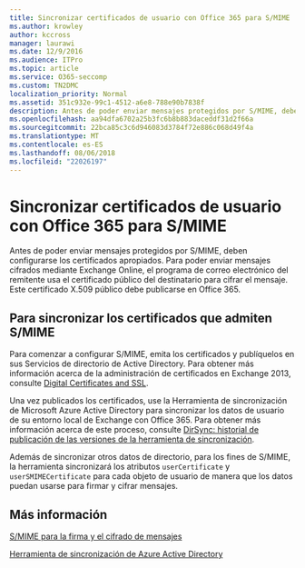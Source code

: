```yaml
---
title: Sincronizar certificados de usuario con Office 365 para S/MIME
ms.author: krowley
author: kccross
manager: laurawi
ms.date: 12/9/2016
ms.audience: ITPro
ms.topic: article
ms.service: O365-seccomp
ms.custom: TN2DMC
localization_priority: Normal
ms.assetid: 351c932e-99c1-4512-a6e8-788e90b7838f
description: Antes de poder enviar mensajes protegidos por S/MIME, deben configurarse los certificados apropiados. Para poder enviar mensajes cifrados mediante Exchange Online, el programa de correo electrónico del remitente usa el certificado público del destinatario para cifrar el mensaje. Este certificado X.509 público debe publicarse en Office 365.
ms.openlocfilehash: aa94dfa6702a25b3fc6b8b883daceddf31d2f66a
ms.sourcegitcommit: 22bca85c3c6d946083d3784f72e886c068d49f4a
ms.translationtype: MT
ms.contentlocale: es-ES
ms.lasthandoff: 08/06/2018
ms.locfileid: "22026197"
---
```

# <a name="sync-user-certificates-to-office-365-for-smime"></a>Sincronizar certificados de usuario con Office 365 para S/MIME

Antes de poder enviar mensajes protegidos por S/MIME, deben configurarse los certificados apropiados. Para poder enviar mensajes cifrados mediante Exchange Online, el programa de correo electrónico del remitente usa el certificado público del destinatario para cifrar el mensaje. Este certificado X.509 público debe publicarse en Office 365.
  
## <a name="to-sync-certificates-that-support-smime"></a>Para sincronizar los certificados que admiten S/MIME

Para comenzar a configurar S/MIME, emita los certificados y publíquelos en sus Servicios de directorio de Active Directory. Para obtener más información acerca de la administración de certificados en Exchange 2013, consulte [Digital Certificates and SSL](http://technet.microsoft.com/library/a9e2e08c-d46a-4135-a387-eb653212b676.aspx).
  
Una vez publicados los certificados, use la Herramienta de sincronización de Microsoft Azure Active Directory para sincronizar los datos de usuario de su entorno local de Exchange con Office 365. Para obtener más información acerca de este proceso, consulte [DirSync: historial de publicación de las versiones de la herramienta de sincronización](https://go.microsoft.com/fwlink/p/?LinkId=392587).
  
Además de sincronizar otros datos de directorio, para los fines de S/MIME, la herramienta sincronizará los atributos  `userCertificate` y  `userSMIMECertificate` para cada objeto de usuario de manera que los datos puedan usarse para firmar y cifrar mensajes. 
  
## <a name="more-information"></a>Más información

[S/MIME para la firma y el cifrado de mensajes](s-mime-for-message-signing-and-encryption.md)
  
[Herramienta de sincronización de Azure Active Directory](https://go.microsoft.com/fwlink/p/?LinkId=392587)
  


